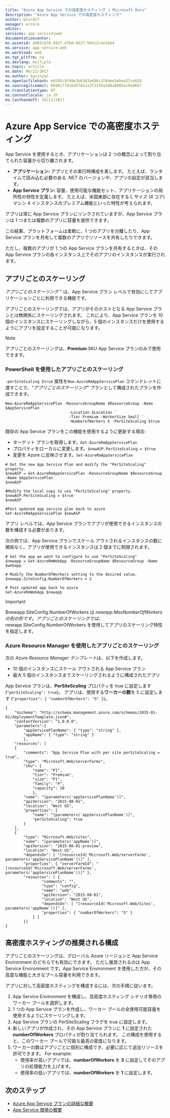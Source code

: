 ```yaml
---
title: "Azure App Service での高密度ホスティング | Microsoft Docs"
description: "Azure App Service での高密度ホスティング"
author: btardif
manager: erikre
editor: 
services: app-service\web
documentationcenter: 
ms.assetid: a903cb78-4927-47b0-8427-56412c4e3e64
ms.service: app-service-web
ms.workload: web
ms.tgt_pltfrm: na
ms.devlang: multiple
ms.topic: article
ms.date: 06/12/2017
ms.author: byvinyal
ms.openlocfilehash: e6595c9f49e3b6303ad96c37d4ee5ebea37ce829
ms.sourcegitcommit: 6699c77dcbd5f8a1a2f21fba3d0a0005ac9ed6b7
ms.translationtype: HT
ms.contentlocale: ja-JP
ms.lasthandoff: 10/11/2017
---
```

# <a name="high-density-hosting-on-azure-app-service"></a>Azure App Service での高密度ホスティング
App Service を使用するとき、アプリケーションは 2 つの概念によって割り当てられた容量から切り離されます。

* **アプリケーション:** アプリとその実行時構成を表します。 たとえば、ランタイムで読み込む必要のある .NET のバージョンや、アプリの設定が該当します。
* **App Service プラン:** 容量、使用可能な機能セット、アプリケーションの局所性の特性を定義します。 たとえば、米国東部に存在する L サイズ (4 コア) マシン 4 インスタンスのプレミアム機能といった特性が考えられます。

アプリは常に App Service プランにリンクされていますが、App Service プランは 1 つまたは複数のアプリに容量を提供できます。

この結果、プラットフォームは柔軟に、1 つのアプリを分離したり、App Service プランを共有して複数のアプリでリソースを共有したりできます。

ただし、複数のアプリが 1 つの App Service プランを共有するときは、その App Service プランの各インスタンス上でそのアプリのインスタンスが実行されます。

## <a name="per-app-scaling"></a>アプリごとのスケーリング
*アプリごとのスケーリング* " は、App Service プラン レベルで有効にしてアプリケーションごとに利用できる機能です。

アプリごとのスケーリングでは、アプリがそのホストとなる App Service プランとは無関係にスケーリングされます。 これにより、App Service プランを 10 個のインスタンスにスケーリングしながら、5 個のインスタンスだけを使用するようにアプリを設定することが可能になります。

   >[!NOTE]
   >アプリごとのスケーリングは、**Premium** SKU App Service プランのみで使用できます。
   >

### <a name="per-app-scaling-using-powershell"></a>PowerShell を使用したアプリごとのスケーリング

```-perSiteScaling $true``` 属性を```New-AzureRmAppServicePlan``` コマンドレットに渡すことで、"*アプリごとのスケーリング*" プランとして構成されたプランを作成できます。

```
New-AzureRmAppServicePlan -ResourceGroupName $ResourceGroup -Name $AppServicePlan `
                            -Location $Location `
                            -Tier Premium -WorkerSize Small `
                            -NumberofWorkers 5 -PerSiteScaling $true
```

既存の App Service プランをこの機能を使用するように更新する場合: 

- ターゲット プランを取得します。```Get-AzureRmAppServicePlan```
- プロパティをローカルに変更します。```$newASP.PerSiteScaling = $true```
- 変更を Azure に反映させます。```Set-AzureRmAppServicePlan``` 

```
# Get the new App Service Plan and modify the "PerSiteScaling" property.
$newASP = Get-AzureRmAppServicePlan -ResourceGroupName $ResourceGroup -Name $AppServicePlan
$newASP

#Modify the local copy to use "PerSiteScaling" property.
$newASP.PerSiteScaling = $true
$newASP
    
#Post updated app service plan back to azure
Set-AzureRmAppServicePlan $newASP
```

アプリ レベルでは、App Service プランでアプリが使用できるインスタンスの数を構成する必要があります。

次の例では、App Service プランでスケール アウトされるインスタンスの数に関係なく、アプリが使用できるインスタンスは 2 個までに制限されます。

```
# Get the app we want to configure to use "PerSiteScaling"
$newapp = Get-AzureRmWebApp -ResourceGroupName $ResourceGroup -Name $webapp
    
# Modify the NumberOfWorkers setting to the desired value.
$newapp.SiteConfig.NumberOfWorkers = 2
    
# Post updated app back to azure
Set-AzureRmWebApp $newapp
```

> [!IMPORTANT]
> $newapp.SiteConfig.NumberOfWorkers は $newapp.MaxNumberOfWorkers の別の形です。 アプリごとのスケーリングでは、$newapp.SiteConfig.NumberOfWorkers を使用してアプリのスケーリング特性を指定します。

### <a name="per-app-scaling-using-azure-resource-manager"></a>Azure Resource Manager を使用したアプリごとのスケーリング

次の *Azure Resource Manager テンプレート*は、以下を作成します。

- 10 個のインスタンスにスケール アウトされる App Service プラン
- 最大 5 個のインスタンスまでスケーリングされるように構成されたアプリ

App Service プランは、**PerSiteScaling** プロパティを true に設定します (```"perSiteScaling": true```)。 アプリは、使用する**ワーカーの数**を 5 に設定します (```"properties": { "numberOfWorkers": "5" }```)。

```
{
    "$schema": "http://schema.management.azure.com/schemas/2015-01-01/deploymentTemplate.json#",
    "contentVersion": "1.0.0.0",
    "parameters":{
        "appServicePlanName": { "type": "string" },
        "appName": { "type": "string" }
        },
    "resources": [
    {
        "comments": "App Service Plan with per site perSiteScaling = true",
        "type": "Microsoft.Web/serverFarms",
        "sku": {
            "name": "P1",
            "tier": "Premium",
            "size": "P1",
            "family": "P",
            "capacity": 10
            },
        "name": "[parameters('appServicePlanName')]",
        "apiVersion": "2015-08-01",
        "location": "West US",
        "properties": {
            "name": "[parameters('appServicePlanName')]",
            "perSiteScaling": true
        }
    },
    {
        "type": "Microsoft.Web/sites",
        "name": "[parameters('appName')]",
        "apiVersion": "2015-08-01-preview",
        "location": "West US",
        "dependsOn": [ "[resourceId('Microsoft.Web/serverFarms', parameters('appServicePlanName'))]" ],
        "properties": { "serverFarmId": "[resourceId('Microsoft.Web/serverFarms', parameters('appServicePlanName'))]" },
        "resources": [ {
                "comments": "",
                "type": "config",
                "name": "web",
                "apiVersion": "2015-08-01",
                "location": "West US",
                "dependsOn": [ "[resourceId('Microsoft.Web/Sites', parameters('appName'))]" ],
                "properties": { "numberOfWorkers": "5" }
            } ]
        }]
}
```

## <a name="recommended-configuration-for-high-density-hosting"></a>高密度ホスティングの推奨される構成
アプリごとのスケーリングは、グローバル Azure リージョンと App Service Environment のどちらでも有効にできます。 ただし推奨されるのは App Service Environment です。App Service Environment を使用した方が、その高度な機能と大きなプール容量を利用できます。  

アプリに対して高密度ホスティングを構成するには、次の手順に従います。

1. App Service Environment を構成し、高密度ホスティング シナリオ専用のワーカー プールを選択します。
1. 1 つの App Service プランを作成し、ワーカー プールの全使用可能容量を使用するようにスケーリングします。
1. App Service プランの PerSiteScaling フラグを true に設定します。
1. 新しいアプリが作成され、その App Service プランに **1** に設定された **numberOfWorkers** プロパティが割り当てられます。 この構成を使用すると、このワーカー プールで可能な最高の密度になります。
1. ワーカーの数はアプリごとに個別に構成でき、必要に応じて追加リソースを許可できます。 For example:
    - 使用率が高いアプリでは、**numberOfWorkers** を **3** に設定してそのアプリの処理能力を上げます。 
    - 使用率の低いアプリでは、**numberOfWorkers** を **1** に設定します。

## <a name="next-steps"></a>次のステップ

- [Azure App Service プランの詳細な概要](../azure-web-sites-web-hosting-plans-in-depth-overview.md)
- [App Service 環境の概要](app-service-app-service-environment-intro.md)